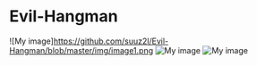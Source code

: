 Evil-Hangman
============
![My image]https://github.com/suuz2l/Evil-Hangman/blob/master/img/image1.png
![My image](suuz2l.github.com/Evil-Hangman/img/image2.png)
![My image](suuz2l.github.com/Evil-Hangman/img/image3.png)
